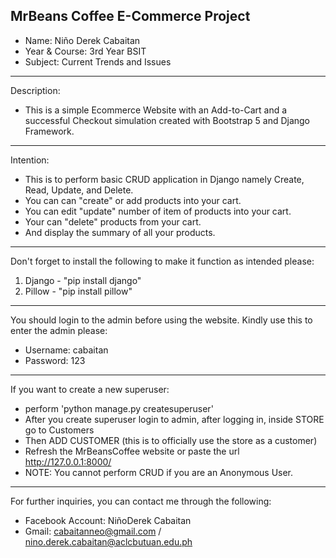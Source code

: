 MrBeans Coffee E-Commerce Project
-----------------------------
   - Name:  Niño Derek Cabaitan
   - Year & Course: 3rd Year BSIT
   - Subject: Current Trends and Issues

-----------------------------
Description: 
   - This is a simple Ecommerce Website with an Add-to-Cart and a successful Checkout simulation created with Bootstrap 5 and Django Framework.
-----------------------------
Intention: 
   - This is to perform basic CRUD application in Django namely Create, Read, Update, and Delete.
   - You can can "create" or add products into your cart.
   - You can edit "update" number of item of products into your cart.
   - Your can "delete" products from your cart.
   - And display the summary of all your products.
-----------------------------
Don't forget to install the following to make it function as intended please:
   1. Django - "pip install django"
   2. Pillow - "pip install pillow"
-----------------------------
You should login to the admin before using the website. Kindly use this to enter the admin please:
   - Username: cabaitan 
   - Password: 123 
-----------------------------
If you want to create a new superuser:
   - perform 'python manage.py createsuperuser'
   - After you create superuser login to admin, after logging in, inside STORE go to Customers
   - Then ADD CUSTOMER (this is to officially use the store as a customer)
   - Refresh the MrBeansCoffee website or paste the url http://127.0.0.1:8000/ 
   - NOTE: You cannot perform CRUD if you are an Anonymous User.
-----------------------------
For further inquiries, you can contact me through the following:
   - Facebook Account: NiñoDerek Cabaitan
   - Gmail: cabaitanneo@gmail.com / nino.derek.cabaitan@aclcbutuan.edu.ph
